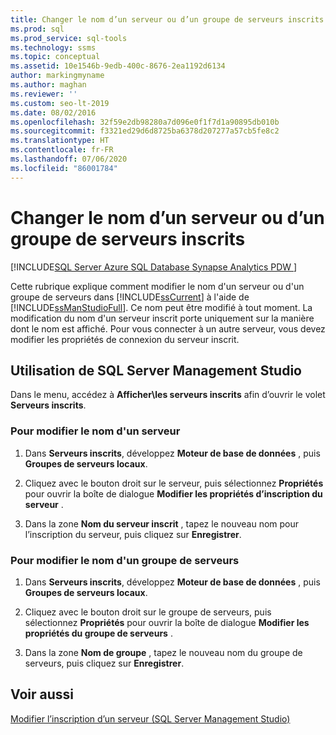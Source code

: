 ```yaml
---
title: Changer le nom d’un serveur ou d’un groupe de serveurs inscrits
ms.prod: sql
ms.prod_service: sql-tools
ms.technology: ssms
ms.topic: conceptual
ms.assetid: 10e1546b-9edb-400c-8676-2ea1192d6134
author: markingmyname
ms.author: maghan
ms.reviewer: ''
ms.custom: seo-lt-2019
ms.date: 08/02/2016
ms.openlocfilehash: 32f59e2db98280a7d096e0f1f7d1a90895db010b
ms.sourcegitcommit: f3321ed29d6d8725ba6378d207277a57cb5fe8c2
ms.translationtype: HT
ms.contentlocale: fr-FR
ms.lasthandoff: 07/06/2020
ms.locfileid: "86001784"
---
```

# <a name="change-the-name-of-registered-server-or-registered-server-group"></a>Changer le nom d’un serveur ou d’un groupe de serveurs inscrits

[!INCLUDE[SQL Server Azure SQL Database Synapse Analytics PDW ](../../includes/applies-to-version/sql-asdb-asdbmi-asa-pdw.md)]

Cette rubrique explique comment modifier le nom d'un serveur ou d'un groupe de serveurs dans [!INCLUDE[ssCurrent](../../includes/sscurrent-md.md)] à l'aide de [!INCLUDE[ssManStudioFull](../../includes/ssmanstudiofull-md.md)]. Ce nom peut être modifié à tout moment. La modification du nom d'un serveur inscrit porte uniquement sur la manière dont le nom est affiché. Pour vous connecter à un autre serveur, vous devez modifier les propriétés de connexion du serveur inscrit.  
  
## <a name="using-sql-server-management-studio"></a><a name="SSMSProcedure"></a> Utilisation de SQL Server Management Studio

Dans le menu, accédez à **Afficher\\les serveurs inscrits** afin d’ouvrir le volet **Serveurs inscrits**.

### <a name="to-change-the-name-of-a-server"></a>Pour modifier le nom d'un serveur

1. Dans **Serveurs inscrits**, développez **Moteur de base de données** , puis **Groupes de serveurs locaux**.  

2. Cliquez avec le bouton droit sur le serveur, puis sélectionnez **Propriétés** pour ouvrir la boîte de dialogue **Modifier les propriétés d’inscription du serveur** .

3. Dans la zone **Nom du serveur inscrit** , tapez le nouveau nom pour l’inscription du serveur, puis cliquez sur **Enregistrer**.  

### <a name="to-change-the-name-of-a-server-group"></a>Pour modifier le nom d'un groupe de serveurs  

1. Dans **Serveurs inscrits**, développez **Moteur de base de données** , puis **Groupes de serveurs locaux**.  

2. Cliquez avec le bouton droit sur le groupe de serveurs, puis sélectionnez **Propriétés** pour ouvrir la boîte de dialogue **Modifier les propriétés du groupe de serveurs** . 

3. Dans la zone **Nom de groupe** , tapez le nouveau nom du groupe de serveurs, puis cliquez sur **Enregistrer**.  

## <a name="see-also"></a>Voir aussi

[Modifier l’inscription d’un serveur &#40;SQL Server Management Studio&#41;](../../tools/sql-server-management-studio/change-a-server-s-registration-sql-server-management-studio.md)